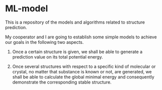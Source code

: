 # ML-model
This is a repository of the models and algorithms related to structure prediction.

My cooperator and I are going to establish some simple models to achieve our goals in the following two aspects.

  1. Once a certain structure is given, we shall be able to generate a prediction value on its total potential energy.
	
  2. Once several structures with respect to a specific kind of molecular or crystal, no matter that substance is known or not, are generated, we shall be able to calculate the global minimal energy and consequently demonstrate the corresponding stable structure.
